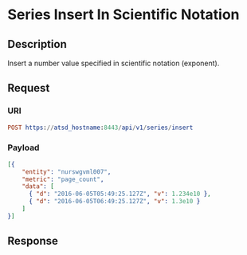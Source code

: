 # Series Insert In Scientific Notation

## Description

Insert a number value specified in scientific notation (exponent).  

## Request

### URI

```elm
POST https://atsd_hostname:8443/api/v1/series/insert
```

### Payload
```json
[{
    "entity": "nurswgvml007",
    "metric": "page_count",
    "data": [
	  { "d": "2016-06-05T05:49:25.127Z", "v": 1.234e10 },
	  { "d": "2016-06-05T06:49:25.127Z", "v": 1.3e10 }
    ]
}]
```

## Response
```
```
